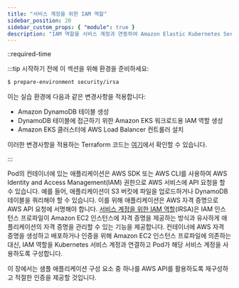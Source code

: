 ```yaml
---
title: "서비스 계정을 위한 IAM 역할"
sidebar_position: 20
sidebar_custom_props: { "module": true }
description: "IAM 역할을 서비스 계정과 연동하여 Amazon Elastic Kubernetes Service(EKS)에서 실행되는 애플리케이션의 AWS 자격 증명을 관리합니다."
---
```


::required-time

:::tip 시작하기 전에
이 섹션을 위해 환경을 준비하세요:

```bash timeout=300 wait=30
$ prepare-environment security/irsa
```

이는 실습 환경에 다음과 같은 변경사항을 적용합니다:

- Amazon DynamoDB 테이블 생성
- DynamoDB 테이블에 접근하기 위한 Amazon EKS 워크로드용 IAM 역할 생성
- Amazon EKS 클러스터에 AWS Load Balancer 컨트롤러 설치

이러한 변경사항을 적용하는 Terraform 코드는 [여기](https://github.com/VAR::MANIFESTS_OWNER/VAR::MANIFESTS_REPOSITORY/tree/VAR::MANIFESTS_REF/manifests/modules/security/irsa/.workshop/terraform)에서 확인할 수 있습니다.

:::

Pod의 컨테이너에 있는 애플리케이션은 AWS SDK 또는 AWS CLI를 사용하여 AWS Identity and Access Management(IAM) 권한으로 AWS 서비스에 API 요청을 할 수 있습니다. 예를 들어, 애플리케이션이 S3 버킷에 파일을 업로드하거나 DynamoDB 테이블을 쿼리해야 할 수 있습니다. 이를 위해 애플리케이션은 AWS 자격 증명으로 AWS API 요청에 서명해야 합니다. [서비스 계정을 위한 IAM 역할](https://docs.aws.amazon.com/eks/latest/userguide/iam-roles-for-service-accounts.html)(IRSA)은 IAM 인스턴스 프로파일이 Amazon EC2 인스턴스에 자격 증명을 제공하는 방식과 유사하게 애플리케이션의 자격 증명을 관리할 수 있는 기능을 제공합니다. 컨테이너에 AWS 자격 증명을 생성하고 배포하거나 인증을 위해 Amazon EC2 인스턴스 프로파일에 의존하는 대신, IAM 역할을 Kubernetes 서비스 계정과 연결하고 Pod가 해당 서비스 계정을 사용하도록 구성합니다.

이 장에서는 샘플 애플리케이션 구성 요소 중 하나를 AWS API를 활용하도록 재구성하고 적절한 인증을 제공할 것입니다.
